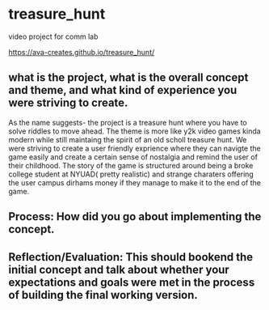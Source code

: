 <h1>treasure_hunt</h1>
video project for comm lab


https://ava-creates.github.io/treasure_hunt/



<h2> what is the project, what is the overall concept and theme, and what kind of experience you were striving to create.</h2>
As the name suggests- the project is a treasure hunt where you have to solve riddles to move ahead. The theme is more like y2k video games kinda modern while still maintaing the spirit of an old scholl treasure hunt. We were striving to create a user friendly exprience where they can navigte the game easily and create a certain sense of nostalgia and remind the user of their childhood. The story of the game is structured around being a broke college student at NYUAD( pretty realistic) and strange charaters offering the user campus dirhams money if they manage to make it to the end of the game.

<h2>Process: How did you go about implementing the concept.</h2>



<h2>Reflection/Evaluation: This should bookend the initial concept and talk about whether your expectations and goals were met in the process of building the final working version.</h2>
